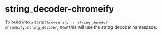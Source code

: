 string_decoder-chromeify
=============

To build into a script `browserify -r string_decoder-chromeify:string_decoder`, now this will use the string_decoder namespace.
